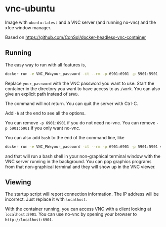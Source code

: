 # vnc-ubuntu

Image with `ubuntu:latest` and a VNC server (and running no-vnc) and the xfce window manager.

Based on https://github.com/ConSol/docker-headless-vnc-container 

## Running

The easy way to run with all features is,

```bash
docker run -e VNC_PW=your_password -it --rm -p 6901:6901 -p 5901:5901 -v $PWD:/work vnc-ubuntu
```

Replace `your_password` with the VNC password you want to use. Start the container in the directory you want to have access to as `/work`. You can also give an explicit path instead of `$PWD`. 

The command will not return. You can quit the server with Ctrl-C. 

Add `-h` at the end to see all the options. 

You can remove `-p 6901:6901` if you do not need no-vnc. You can remove `-p 5901:5901` if you only want no-vnc. 

You can also add `bash` to the end of the command line, like

```bash
docker run -e VNC_PW=your_password -it --rm -p 6901:6901 -p 5901:5901 vnc-ubuntu bash
```

and that will run a bash shell in your non-graphical terminal window with the VNC server running in the background. You can pop graphics programs from that non-graphical terminal and they will show up in the VNC viewer. 

## Viewing

The startup script will report connection information. The IP address will be incorrect. Just replace it with `localhost`. 

With the container running, you can access VNC with a client looking at `localhost:5901`. You can use no-vnc by opening your browser to `http://localhost:6901`.